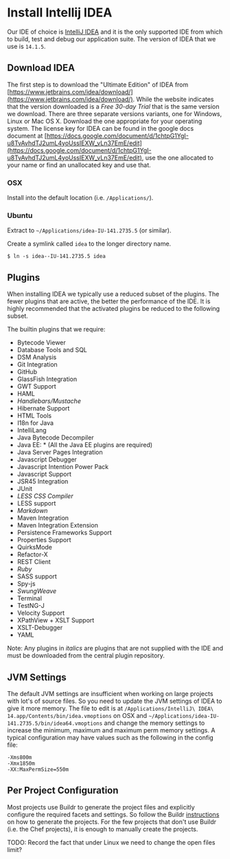 # Install Intellij IDEA

Our IDE of choice is [IntelliJ IDEA](https://www.jetbrains.com/idea/) and it is the only supported IDE from
which to build, test and debug our application suite. The version of IDEA that we use is `14.1.5`.

## Download IDEA

The first step is to download the "Ultimate Edition" of IDEA from [https://www.jetbrains.com/idea/download/](https://www.jetbrains.com/idea/download/).
While the website indicates that the version downloaded is a _Free 30-day Trial_ that is the same version we download.
There are three separate versions variants, one for Windows, Linux or Mac OS X. Download the one appropriate for your
operating system. The license key for IDEA can be found in the google docs document at [https://docs.google.com/document/d/1chtpG1YgI-u8TvAvhdTJ2umL4yoUssIEXW_vLn37EmE/edit](https://docs.google.com/document/d/1chtpG1YgI-u8TvAvhdTJ2umL4yoUssIEXW_vLn37EmE/edit), use the one allocated to
your name or find an unallocated key and use that.

### OSX
Install into the default location (i.e. `/Applications/`).
 
### Ubuntu 
Extract to `~/Applications/idea-IU-141.2735.5` (or similar).

Create a symlink called `idea` to the longer directory name.

    $ ln -s idea--IU-141.2735.5 idea

## Plugins

When installing IDEA we typically use a reduced subset of the plugins. The fewer plugins that are active, the better
the performance of the IDE. It is highly recommended that the activated plugins be reduced to the following subset.

The builtin plugins that we require:

* Bytecode Viewer
* Database Tools and SQL
* DSM Analysis
* Git Integration
* GitHub
* GlassFish Integration
* GWT Support
* HAML
* _Handlebars/Mustache_
* Hibernate Support
* HTML Tools
* I18n for Java
* IntelliLang
* Java Bytecode Decompiler
* Java EE: * (All the Java EE plugins are required)
* Java Server Pages Integration
* Javascript Debugger
* Javascript Intention Power Pack
* Javascript Support
* JSR45 Integration
* JUnit
* _LESS CSS Compiler_
* LESS support
* _Markdown_
* Maven Integration
* Maven Integration Extension
* Persistence Frameworks Support
* Properties Support
* QuirksMode
* Refactor-X
* REST Client
* _Ruby_
* SASS support
* Spy-js
* _SwungWeave_
* Terminal
* TestNG-J
* Velocity Support
* XPathView + XSLT Support
* XSLT-Debugger
* YAML

Note: Any plugins in _italics_ are plugins that are not supplied with the IDE and must be downloaded from the central
plugin repository.

## JVM Settings

The default JVM settings are insufficient when working on large projects with lot's of source files. So you need to
update the JVM settings of IDEA to give it more memory. The file to edit is at `/Applications/IntelliJ\ IDEA\ 14.app/Contents/bin/idea.vmoptions`
on OSX and `~/Applications/idea-IU-141.2735.5/bin/idea64.vmoptions` and change the memory settings to increase the minimum,
maximum and maximum perm memory settings. A typical configuration may have values such as the following in the
config file:

    -Xms800m
    -Xmx1850m
    -XX:MaxPermSize=550m

## Per Project Configuration

Most projects use Buildr to generate the project files and explicitly configure the required facets and settings. So
follow the Buildr [instructions](BuildrHowto.md#IDE) on how to generate the projects. For the few projects that don't
use Buildr (i.e. the Chef projects), it is enough to manually create the projects.

TODO: Record the fact that under Linux we need to change the open files limit?
